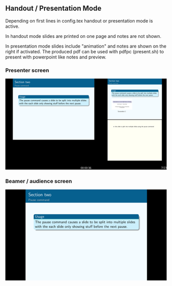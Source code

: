 ## Handout / Presentation Mode

Depending on first lines in config.tex handout or presentation mode is active.

In handout mode slides are printed on one page and notes are not shown.

In presentation mode slides include "animation" and notes are shown on the right if activated. The produced pdf can be used with pdfpc (present.sh) to present with powerpoint like notes and preview.

### Presenter screen

![presenter](figures/present.png)

### Beamer / audience screen

![beamer](figures/beamer.png)
